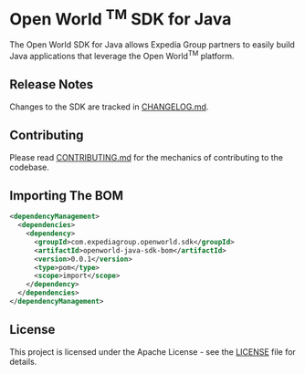 # Open World <sup>TM</sup> SDK for Java
The Open World SDK for Java allows Expedia Group partners to easily build Java applications
that leverage the Open World<sup>TM</sup> platform.

## Release Notes
Changes to the SDK are tracked in [CHANGELOG.md](CONTRIBUTING.md).

## Contributing
Please read [CONTRIBUTING.md](CONTRIBUTING.md) for the mechanics of contributing to the codebase.

## Importing The BOM
```xml
<dependencyManagement>
  <dependencies>
    <dependency>
      <groupId>com.expediagroup.openworld.sdk</groupId>
      <artifactId>openworld-java-sdk-bom</artifactId>
      <version>0.0.1</version>
      <type>pom</type>
      <scope>import</scope>
    </dependency>
  </dependencies>
</dependencyManagement>
```

## License
This project is licensed under the Apache License - see the [LICENSE](LICENSE) file for details.
